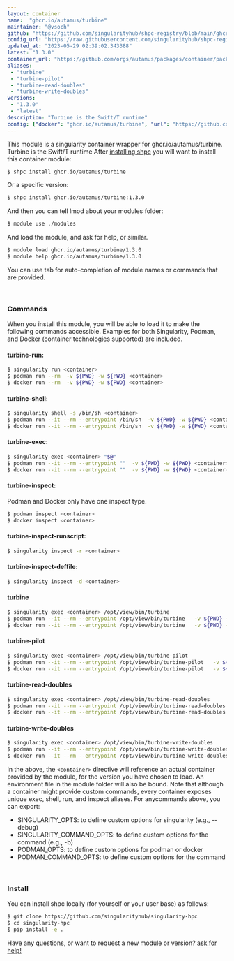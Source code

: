 ```yaml
---
layout: container
name:  "ghcr.io/autamus/turbine"
maintainer: "@vsoch"
github: "https://github.com/singularityhub/shpc-registry/blob/main/ghcr.io/autamus/turbine/container.yaml"
config_url: "https://raw.githubusercontent.com/singularityhub/shpc-registry/main/ghcr.io/autamus/turbine/container.yaml"
updated_at: "2023-05-29 02:39:02.343388"
latest: "1.3.0"
container_url: "https://github.com/orgs/autamus/packages/container/package/turbine"
aliases:
 - "turbine"
 - "turbine-pilot"
 - "turbine-read-doubles"
 - "turbine-write-doubles"
versions:
 - "1.3.0"
 - "latest"
description: "Turbine is the Swift/T runtime"
config: {"docker": "ghcr.io/autamus/turbine", "url": "https://github.com/orgs/autamus/packages/container/package/turbine", "maintainer": "@vsoch", "description": "Turbine is the Swift/T runtime", "latest": {"1.3.0": "sha256:239733cb5509d486647f2c9ac9a1e4e446e258051c0b03a92bd66a8ba1e79fc8"}, "tags": {"1.3.0": "sha256:239733cb5509d486647f2c9ac9a1e4e446e258051c0b03a92bd66a8ba1e79fc8", "latest": "sha256:239733cb5509d486647f2c9ac9a1e4e446e258051c0b03a92bd66a8ba1e79fc8"}, "aliases": {"turbine": "/opt/view/bin/turbine", "turbine-pilot": "/opt/view/bin/turbine-pilot", "turbine-read-doubles": "/opt/view/bin/turbine-read-doubles", "turbine-write-doubles": "/opt/view/bin/turbine-write-doubles"}}
---
```


This module is a singularity container wrapper for ghcr.io/autamus/turbine.
Turbine is the Swift/T runtime
After [installing shpc](#install) you will want to install this container module:


```bash
$ shpc install ghcr.io/autamus/turbine
```

Or a specific version:

```bash
$ shpc install ghcr.io/autamus/turbine:1.3.0
```

And then you can tell lmod about your modules folder:

```bash
$ module use ./modules
```

And load the module, and ask for help, or similar.

```bash
$ module load ghcr.io/autamus/turbine/1.3.0
$ module help ghcr.io/autamus/turbine/1.3.0
```

You can use tab for auto-completion of module names or commands that are provided.

<br>

### Commands

When you install this module, you will be able to load it to make the following commands accessible.
Examples for both Singularity, Podman, and Docker (container technologies supported) are included.

#### turbine-run:

```bash
$ singularity run <container>
$ podman run --rm  -v ${PWD} -w ${PWD} <container>
$ docker run --rm  -v ${PWD} -w ${PWD} <container>
```

#### turbine-shell:

```bash
$ singularity shell -s /bin/sh <container>
$ podman run --it --rm --entrypoint /bin/sh  -v ${PWD} -w ${PWD} <container>
$ docker run --it --rm --entrypoint /bin/sh  -v ${PWD} -w ${PWD} <container>
```

#### turbine-exec:

```bash
$ singularity exec <container> "$@"
$ podman run --it --rm --entrypoint ""  -v ${PWD} -w ${PWD} <container> "$@"
$ docker run --it --rm --entrypoint ""  -v ${PWD} -w ${PWD} <container> "$@"
```

#### turbine-inspect:

Podman and Docker only have one inspect type.

```bash
$ podman inspect <container>
$ docker inspect <container>
```

#### turbine-inspect-runscript:

```bash
$ singularity inspect -r <container>
```

#### turbine-inspect-deffile:

```bash
$ singularity inspect -d <container>
```


#### turbine

```bash
$ singularity exec <container> /opt/view/bin/turbine
$ podman run --it --rm --entrypoint /opt/view/bin/turbine   -v ${PWD} -w ${PWD} <container> -c " $@"
$ docker run --it --rm --entrypoint /opt/view/bin/turbine   -v ${PWD} -w ${PWD} <container> -c " $@"
```


#### turbine-pilot

```bash
$ singularity exec <container> /opt/view/bin/turbine-pilot
$ podman run --it --rm --entrypoint /opt/view/bin/turbine-pilot   -v ${PWD} -w ${PWD} <container> -c " $@"
$ docker run --it --rm --entrypoint /opt/view/bin/turbine-pilot   -v ${PWD} -w ${PWD} <container> -c " $@"
```


#### turbine-read-doubles

```bash
$ singularity exec <container> /opt/view/bin/turbine-read-doubles
$ podman run --it --rm --entrypoint /opt/view/bin/turbine-read-doubles   -v ${PWD} -w ${PWD} <container> -c " $@"
$ docker run --it --rm --entrypoint /opt/view/bin/turbine-read-doubles   -v ${PWD} -w ${PWD} <container> -c " $@"
```


#### turbine-write-doubles

```bash
$ singularity exec <container> /opt/view/bin/turbine-write-doubles
$ podman run --it --rm --entrypoint /opt/view/bin/turbine-write-doubles   -v ${PWD} -w ${PWD} <container> -c " $@"
$ docker run --it --rm --entrypoint /opt/view/bin/turbine-write-doubles   -v ${PWD} -w ${PWD} <container> -c " $@"
```



In the above, the `<container>` directive will reference an actual container provided
by the module, for the version you have chosen to load. An environment file in the
module folder will also be bound. Note that although a container
might provide custom commands, every container exposes unique exec, shell, run, and
inspect aliases. For anycommands above, you can export:

 - SINGULARITY_OPTS: to define custom options for singularity (e.g., --debug)
 - SINGULARITY_COMMAND_OPTS: to define custom options for the command (e.g., -b)
 - PODMAN_OPTS: to define custom options for podman or docker
 - PODMAN_COMMAND_OPTS: to define custom options for the command

<br>

### Install

You can install shpc locally (for yourself or your user base) as follows:

```bash
$ git clone https://github.com/singularityhub/singularity-hpc
$ cd singularity-hpc
$ pip install -e .
```

Have any questions, or want to request a new module or version? [ask for help!](https://github.com/singularityhub/singularity-hpc/issues)